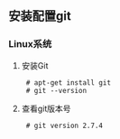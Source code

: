 ## 安装配置git

### Linux系统

1. 安装Git

        # apt-get install git
        # git --version
        
2. 查看git版本号

        # git version 2.7.4

